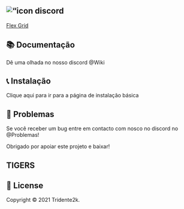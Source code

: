 <h2> <img src=“https://www.google.com/url?sa=i&url=https%3A%2F%2Ficon-icons.com%2Ficon%2Fdiscord%2F130958&psig=AOvVaw1POMUyH18iZvsa9JvfMh53&ust=1617964808103000&source=images&cd=vfe&ved=0CAIQjRxqFwoTCPjH1N-67u8CFQAAAAAdAAAAABAD” alt=“icon discord”> discord </h2>
<a href=“http://exemplo.com/“>Flex Grid</a>

<h2> 📚 Documentação </h2>
Dê uma olhada no nosso discord @Wiki

<h2> 📞 Instalação </h2>
Clique aqui para ir para a página de instalação básica

<h2> 🐞 Problemas </h2>
Se você receber um bug entre em contacto com nosco no discord no @Problemas!

Obrigado por apoiar este projeto e baixar!

<h2> TIGERS </h2>
<h2> 📑 License </h2>
Copyright © 2021 Tridente2k.
